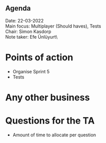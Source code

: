 Agenda
---

Date:        22-03-2022   \
Main focus:     Multiplayer (Should haves), Tests\
Chair:          Simon Kasdorp\
Note taker:     Efe Ünlüyurt\


# Points of action

- Organise Sprint 5
- Tests


# Any other business

# Questions for the TA

- Amount of time to allocate per question
